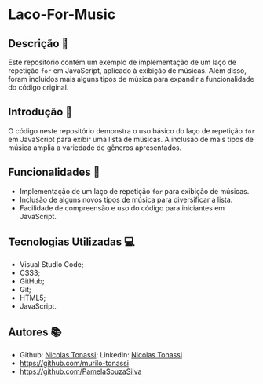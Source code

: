 # Laco-For-Music


## Descrição 📖

 Este repositório contém um exemplo de implementação de um laço de repetição `for` em JavaScript, aplicado à exibição de músicas. Além disso, foram incluídos mais alguns tipos de música para expandir a funcionalidade do código original. 
 
 ## Introdução 🔧 
 
 O código neste repositório demonstra o uso básico do laço de repetição `for` em JavaScript para exibir uma lista de músicas. A inclusão de mais tipos de música amplia a variedade de gêneros apresentados. 
 
 ## Funcionalidades 🧠 
 
 - Implementação de um laço de repetição `for` para exibição de músicas. 
 - Inclusão de alguns novos tipos de música para diversificar a lista. 
 - Facilidade de compreensão e uso do código para iniciantes em JavaScript. 
 
 ## Tecnologias Utilizadas 💻 
 - Visual Studio Code; 
 - CSS3; 
 - GitHub; 
 - Git; 
 - HTML5; 
 - JavaScript. 
 
 
## Autores 📚
- Github: [Nicolas Tonassi](https://github.com/nicolas-tonassi); LinkedIn: [Nicolas Tonassi](https://www.linkedin.com/in/nicolas-tonassi-b70a50261?utm_source=share&utm_campaign=share_via&utm_content=profile&utm_medium=android_app)
- https://github.com/murilo-tonassi
- https://github.com/PamelaSouzaSilva